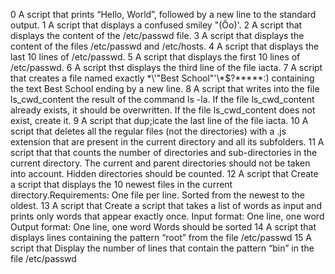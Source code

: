 0  A script that prints “Hello, World”, followed by a new line to the standard output.
1  A script that displays a confused smiley "(Ôo)'.
2  A script that displays the content of the /etc/passwd file.
3  A script that displays the content of the files /etc/passwd and /etc/hosts.
4  A script that displays the last 10 lines of /etc/passwd.
5  A script that displays the first 10 lines of /etc/passwd.
6  A script thst displays the third line of the file iacta.
7  A script that  creates a file named exactly \*\\'"Best School"\'\\*$\?\*\*\*\*\*:) containing the text Best School ending by a new line.
8  A script  that writes into the file ls_cwd_content the result of the command ls -la. If the file ls_cwd_content already exists, it should be overwritten. If the file ls_cwd_content does not exist, create it.
9 A script that dup;icate the last line of the file iacta.
10 A script that deletes all the regular files (not the directories) with a .js extension that are present in the current directory and all its subfolders.
11 A script that that counts the number of directories and sub-directories in the current directory.   The current and parent directories should not be taken into account. Hidden directories should be counted.
12 A script that Create a script that displays the 10 newest files in the current directory.Requirements:    One file per line.   Sorted from the newest to the oldest.
13 A script that Create a script that takes a list of words as input and prints only words that appear exactly once.
    Input format: One line, one word
    Output format: One line, one word
    Words should be sorted
14 A script that displays lines containing the pattern “root” from the file /etc/passwd
15 A script that Display the number of lines that contain the pattern “bin” in the file /etc/passwd
